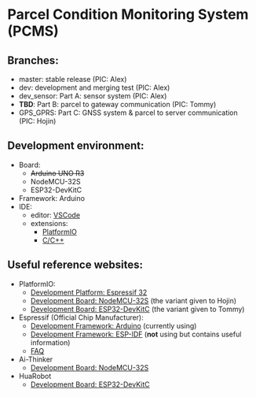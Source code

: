 # Parcel Condition Monitoring System (PCMS)

## Branches:
- master: stable release (PIC: Alex)
- dev: development and merging test (PIC: Alex)
- dev_sensor: Part A: sensor system (PIC: Alex)
- **TBD**: Part B: parcel to gateway communication (PIC: Tommy)
- GPS_GPRS: Part C: GNSS system & parcel to server communication (PIC: Hojin)

## Development environment:
- Board:
  - ~~Arduino UNO R3~~
  - NodeMCU-32S
  - ESP32-DevKitC
- Framework: Arduino
- IDE:
  - editor: [VSCode](https://code.visualstudio.com/)
  - extensions:
    -  [PlatformIO](https://platformio.org/)
    -  [C/C++](https://marketplace.visualstudio.com/items?itemName=ms-vscode.cpptools)

## Useful reference websites:
- PlatformIO:
  - [Development Platform: Espressif 32](https://docs.platformio.org/en/latest/platforms/espressif32.html)
  - [Development Board: NodeMCU-32S](https://docs.platformio.org/en/latest/boards/espressif32/nodemcu-32s.html) (the variant given to Hojin)
  - [Development Board: ESP32-DevKitC](https://docs.platformio.org/en/latest/boards/espressif32/esp32dev.html) (the variant given to Tommy)
- Espressif (Official Chip Manufacturer):
  - [Development Framework: Arduino](https://docs.espressif.com/projects/arduino-esp32/en/latest/) (currently using)
  - [Development Framework: ESP-IDF](https://docs.espressif.com/projects/esp-idf/en/latest/esp32/index.html) (**not** using but contains useful information)
  - [FAQ](https://docs.espressif.com/projects/espressif-esp-faq/en/latest/index.html)
- Ai-Thinker
  - [Development Board: NodeMCU-32S](https://docs.ai-thinker.com/en/esp32)
- HuaRobot
  - [Development Board: ESP32-DevKitC](http://www.china-legends.cn/index.php?m=content&c=index&a=show&catid=15&id=28)
